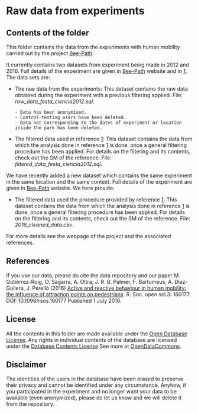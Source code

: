 Raw data from experiments
====================

## Contents of the folder

This folder contains the data from the experiments with human mobility carried out by the project [Bee-Path](http://bee-path.net/?lang=en).

It currently contains two datasets from experiment being made in 2012 and 2016. Full details of the experiment are given in [Bee-Path](http://bee-path.net/?lang=en) website and in [1](http://dx.doi.org/10.1098/rsos.160177). The data sets are:

  - The raw data from the experiments: This dataset contains the raw data obtained during the experiment with a previous filtering applied. File: *raw_data_festa_ciencia2012.sql*.

		- Data has been anonymised.
		- Control-testing users have been deleted.
		- Data not corresponding to the dates of experiment or location inside the park has been deleted.

  - The filtered data used in reference [1](http://dx.doi.org/10.1098/rsos.160177): This dataset contains the data from which the analysis done in reference [1](http://dx.doi.org/10.1098/rsos.160177) is done, once a general filtering procedure has been applied. For details on the filtering and its contents, check out the SM of the reference. File: *filtered_data_festa_ciencia2012.sql*.
  
We have recently added a new dataset which contains the same experiment in the same location and the same context. Full details of the experiment are given in [Bee-Path](http://bee-path.net/?lang=en) website. We here provide:

  - The filtered data used the procedure provided by reference [1](http://dx.doi.org/10.1098/rsos.160177): This dataset contains the data from which the analysis done in reference [1](http://dx.doi.org/10.1098/rsos.160177) is done, once a general filtering procedure has been applied. For details on the filtering and its contents, check out the SM of the reference. File: *2016_cleaned_data.csv*.

For more details see the webpage of the project and the associated references.

## References

If you use our data, please do cite the data repository and our paper M. Gutiérrez-Roig, O. Sagarra, A. Oltra, J. R. B. Palmer, F. Bartumeus, A. Díaz-Guilera, J. Perelló (2016) [Active and reactive behaviour in human mobility: the influence of attraction points on pedestrians](http://dx.doi.org/10.1098/rsos.160177). R. Soc. open sci.3: 160177. DOI: 10.1098/rsos.160177 Published 1 July 2016. 



## License

All the contents in this folder are made available under the [Open Database License](http://opendatacommons.org/licenses/odbl/1.0/).
Any rights in individual contents of the database are licensed under the [Database Contents License](http://opendatacommons.org/licenses/dbcl/1.0/)
See more at [OpenDataCommons](http://opendatacommons.org/licenses/odbl/#sthash.u3haIssr.dpuf).

## Disclaimer

The identities of the users in the database have been erased to preserve their privacy and cannot be identified under any circumstance. Anyhow, if you participated in the experiment and no longer want your data to be available (even anonymized), please do let us know and we will delete it from the repository.

